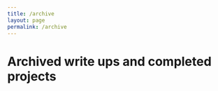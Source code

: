 ```yaml
---
title: /archive
layout: page
permalink: /archive
---
```


# Archived write ups and completed projects
